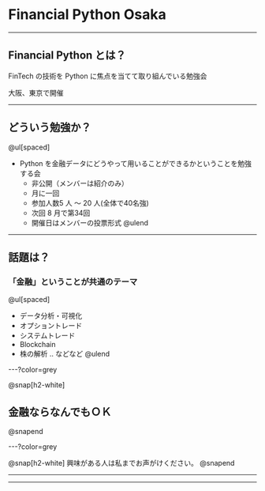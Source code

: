 # Financial Python Osaka 

---

## Financial Python とは？

FinTech の技術を Python に焦点を当てて取り組んでいる勉強会

大阪、東京で開催

---

## どういう勉強か？

@ul[spaced]
- Python を金融データにどうやって用いることができるかということを勉強する会
  - 非公開（メンバーは紹介のみ）
  - 月に一回
  - 参加人数5 人 〜 20 人(全体で40名強)
  - 次回 8 月で第34回
  - 開催日はメンバーの投票形式
@ulend

---

## 話題は？

### 「金融」ということが共通のテーマ

@ul[spaced]
- データ分析・可視化
- オプショントレード
- システムトレード
- Blockchain
- 株の解析 .. などなど
@ulend

---?color=grey

@snap[h2-white]
## 金融ならなんでもＯＫ
@snapend

---?color=grey

@snap[h2-white]
興味がある人は私までお声がけください。
@snapend

---

---

